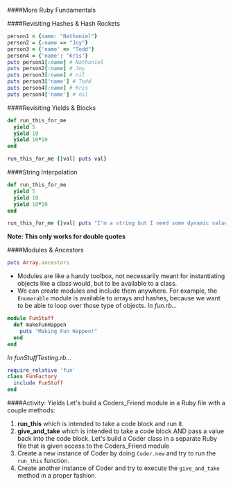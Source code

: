 ####More Ruby Fundamentals

####Revisiting Hashes & Hash Rockets
```ruby
person1 = {name: "Nathaniel"}
person2 = {:name => "Joy"}
person3 = {'name' => "Todd"}
person4 = {'name': 'Kris'}
puts person1[:name] # Nathaniel
puts person2[:name] # Joy
puts person3[:name] # nil
puts person3['name'] # Todd
puts person4[:name] # Kris
puts person4['name'] # nil
```
####Revisiting Yields & Blocks
```ruby
def run_this_for_me
  yield 5
  yield 10
  yield 10*10
end

run_this_for_me {|val| puts val}
```

####String Interpolation
```ruby
def run_this_for_me
  yield 5
  yield 10
  yield 10*10
end

run_this_for_me {|val| puts "I'm a string but I need some dynamic values: #{val}"}
```
<b>Note: This only works for double quotes</b>

####Modules & Ancestors
```ruby
puts Array.ancestors
```
- Modules are like a handy toolbox, not necessarily meant for instantiating objects like a class would, but to be available to a class.
- We can create modules and include them anywhere.  For example, the `Enumerable` module is available to arrays and hashes, because we want to be able to loop over those type of objects.
<i>In fun.rb...</i>
```ruby
module FunStuff
  def makeFunHappen
    puts "Making Fun Happen!"
  end
end
```
<i>In funStuffTesting.rb...</i>
```ruby
require_relative 'fun'
class FunFactory
  include FunStuff
end
```

####Activity: Yields
Let's build a Coders_Friend module in a Ruby file with a couple methods:
1) <b>run_this</b> which is intended to take a code block and run it.
2) <b>give_and_take</b> which is intended to take a code block AND pass a value back into the code block.
Let's build a Coder class in a separate Ruby file that is given access to the Coders_Friend module
1) Create a new instance of Coder by doing `Coder.new` and try to run the `run_this` function.
2) Create another instance of Coder and try to execute the `give_and_take` method in a proper fashion.